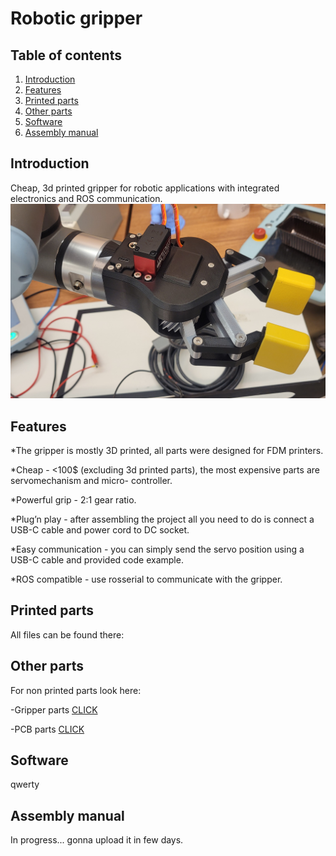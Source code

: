 # Robotic gripper

## Table of contents
  1. [Introduction](#introduction)
  1. [Features](#features)
  1. [Printed parts](#printed-parts) 
  1. [Other parts](#other-parts)
  1. [Software](software)
  1. [Assembly manual](#assembly-manual)

## Introduction

 Cheap, 3d printed gripper for robotic applications with integrated electronics and ROS communication.
    ![Alt text](/Gripper/Images/gripperOnUR_1.jpg "Optional title")
    
## Features

*The gripper is mostly 3D printed, all parts were designed for FDM printers.

*Cheap - <100$ (excluding 3d printed parts), the most expensive parts are servomechanism and micro-
controller.

*Powerful grip - 2:1 gear ratio.

*Plug’n play - after assembling the project all you need to do is connect a USB-C cable and power cord
to DC socket.

*Easy communication - you can simply send the servo position using a USB-C cable and provided code
example.

*ROS compatible - use rosserial to communicate with the gripper.

## Printed parts

All files can be found there: <prusaprinters link>

## Other parts
  
For non printed parts look here:

-Gripper parts [CLICK](/Gripper/BOM/GripperBOM.xlsx)

-PCB parts [CLICK](/PCB/BOM/PCB_BOM.xlsx)

## Software

qwerty

## Assembly manual
  
In progress... gonna upload it in few days.
